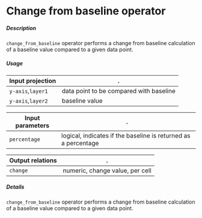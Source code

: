 # Change from baseline operator

##### Description

`change_from_baseline` operator performs a change from baseline calculation of a baseline value compared to a given data point.

##### Usage

Input projection|.
---|---
`y-axis`,`layer1`| data point to be compared with baseline
`y-axis`,`layer2`| baseline value

Input parameters|.
---|---
`percentage`   | logical, indicates if the baseline is returned as a percentage

Output relations|.
---|---
`change`| numeric, change value, per cell

##### Details

`change_from_baseline` operator performs a change from baseline calculation of a baseline value compared to a given data point.
